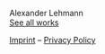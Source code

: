 <div class='footer'>

Alexander Lehmann<br />
[See all works](/)

<div class='smaller'>

[Imprint](impressum.md) – [Privacy Policy](datenschutz.md)

</div>

</div>
